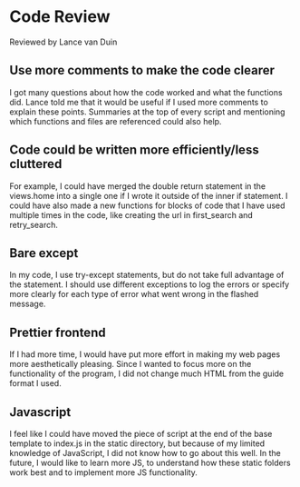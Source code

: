 # Code Review
Reviewed by Lance van Duin

## Use more comments to make the code clearer
I got many questions about how the code worked and what the functions did. Lance told me that it would be useful if I used more comments to explain these points. Summaries at the top of every script and mentioning which functions and files are referenced could also help.

## Code could be written more efficiently/less cluttered
For example, I could have merged the double return statement in the views.home into a single one if I wrote it outside of the inner if statement. I could have also made a new functions for blocks of code that I have used multiple times in the code, like creating the url in first_search and retry_search.

## Bare except
In my code, I use try-except statements, but do not take full advantage of the statement. I should use different exceptions to log the errors or specify more clearly for each type of error what went wrong in the flashed message.

## Prettier frontend
If I had more time, I would have put more effort in making my web pages more aesthetically pleasing. Since I wanted to focus more on the functionality of the program, I did not change much HTML from the guide format I used.

## Javascript
I feel like I could have moved the piece of script at the end of the base template to index.js in the static directory, but because of my limited knowledge of JavaScript, I did not know how to go about this well. In the future, I would like to learn more JS, to understand how these static folders work best and to implement more JS functionality.